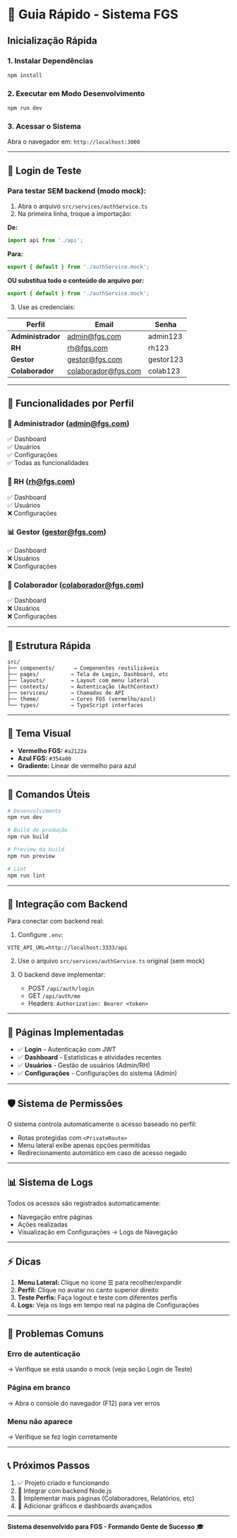 # 🚀 Guia Rápido - Sistema FGS

## Inicialização Rápida

### 1. Instalar Dependências
```bash
npm install
```

### 2. Executar em Modo Desenvolvimento
```bash
npm run dev
```

### 3. Acessar o Sistema
Abra o navegador em: `http://localhost:3000`

---

## 🔐 Login de Teste

### Para testar SEM backend (modo mock):

1. Abra o arquivo `src/services/authService.ts`
2. Na primeira linha, troque a importação:

**De:**
```typescript
import api from './api';
```

**Para:**
```typescript
export { default } from './authService.mock';
```

**OU substitua todo o conteúdo do arquivo por:**
```typescript
export { default } from './authService.mock';
```

3. Use as credenciais:

| Perfil | Email | Senha |
|--------|-------|-------|
| **Administrador** | admin@fgs.com | admin123 |
| **RH** | rh@fgs.com | rh123 |
| **Gestor** | gestor@fgs.com | gestor123 |
| **Colaborador** | colaborador@fgs.com | colab123 |

---

## 🎯 Funcionalidades por Perfil

### 👑 Administrador (admin@fgs.com)
✅ Dashboard  
✅ Usuários  
✅ Configurações  
✅ Todas as funcionalidades

### 👥 RH (rh@fgs.com)
✅ Dashboard  
✅ Usuários  
❌ Configurações

### 📊 Gestor (gestor@fgs.com)
✅ Dashboard  
❌ Usuários  
❌ Configurações

### 👤 Colaborador (colaborador@fgs.com)
✅ Dashboard  
❌ Usuários  
❌ Configurações

---

## 📂 Estrutura Rápida

```
src/
├── components/      → Componentes reutilizáveis
├── pages/          → Tela de Login, Dashboard, etc
├── layouts/        → Layout com menu lateral
├── contexts/       → Autenticação (AuthContext)
├── services/       → Chamadas de API
├── theme/          → Cores FGS (vermelho/azul)
└── types/          → TypeScript interfaces
```

---

## 🎨 Tema Visual

- **Vermelho FGS:** `#a2122a`
- **Azul FGS:** `#354a80`
- **Gradiente:** Linear de vermelho para azul

---

## 🔧 Comandos Úteis

```bash
# Desenvolvimento
npm run dev

# Build de produção
npm run build

# Preview da build
npm run preview

# Lint
npm run lint
```

---

## 🔗 Integração com Backend

Para conectar com backend real:

1. Configure `.env`:
```env
VITE_API_URL=http://localhost:3333/api
```

2. Use o arquivo `src/services/authService.ts` original (sem mock)

3. O backend deve implementar:
   - POST `/api/auth/login`
   - GET `/api/auth/me`
   - Headers: `Authorization: Bearer <token>`

---

## 📱 Páginas Implementadas

- ✅ **Login** - Autenticação com JWT
- ✅ **Dashboard** - Estatísticas e atividades recentes
- ✅ **Usuários** - Gestão de usuários (Admin/RH)
- ✅ **Configurações** - Configurações do sistema (Admin)

---

## 🛡️ Sistema de Permissões

O sistema controla automaticamente o acesso baseado no perfil:

- Rotas protegidas com `<PrivateRoute>`
- Menu lateral exibe apenas opções permitidas
- Redirecionamento automático em caso de acesso negado

---

## 📊 Sistema de Logs

Todos os acessos são registrados automaticamente:

- Navegação entre páginas
- Ações realizadas
- Visualização em Configurações → Logs de Navegação

---

## ⚡ Dicas

1. **Menu Lateral:** Clique no ícone ☰ para recolher/expandir
2. **Perfil:** Clique no avatar no canto superior direito
3. **Teste Perfis:** Faça logout e teste com diferentes perfis
4. **Logs:** Veja os logs em tempo real na página de Configurações

---

## 🐛 Problemas Comuns

### Erro de autenticação
→ Verifique se está usando o mock (veja seção Login de Teste)

### Página em branco
→ Abra o console do navegador (F12) para ver erros

### Menu não aparece
→ Verifique se fez login corretamente

---

## 📞 Próximos Passos

1. ✅ Projeto criado e funcionando
2. 🔄 Integrar com backend Node.js
3. 🔄 Implementar mais páginas (Colaboradores, Relatórios, etc)
4. 🔄 Adicionar gráficos e dashboards avançados

---

**Sistema desenvolvido para FGS - Formando Gente de Sucesso** 🎓

